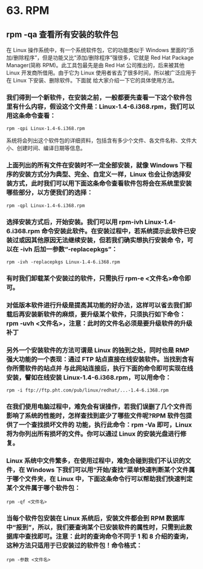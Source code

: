# 63. RPM

## rpm -qa 查看所有安装的软件包

在 Linux 操作系统中，有一个系统软件包，它的功能类似于 Windows 里面的“添加/删除程序”，但是功能又比“添加/删除程序”强很多，它就是 Red Hat Package Manager(简称 RPM)。此工具包最先是由 Red Hat 公司推出的，后来被其他 Linux 开发商所借用。由于它为 Linux 使用者省去了很多时间，所以被广泛应用于在 Linux 下安装、删除软件。下面就 给大家介绍一下它的具体使用方法。

### 我们得到一个新软件，在安装之前，一般都要先查看一下这个软件包里有什么内容，假设这个文件是：Linux-1.4-6.i368.rpm，我们可以用这条命令查看：

`rpm -qpi Linux-1.4-6.i368.rpm`

系统将会列出这个软件包的详细资料，包括含有多少个文件、各文件名称、文件大小、创建时间、编译日期等信息。

### 上面列出的所有文件在安装时不一定全部安装，就像 Windows 下程序的安装方式分为典型、完全、自定义一样，Linux 也会让你选择安装方式，此时我们可以用下面这条命令查看软件包将会在系统里安装哪些部分，以方便我们的选择：

`rpm -qpl Linux-1.4-6.i368.rpm`

### 选择安装方式后，开始安装。我们可以用 rpm-ivh Linux-1.4-6.i368.rpm 命令安装此软件。在安装过程中，若系统提示此软件已安装过或因其他原因无法继续安装，但若我们确实想执行安装命 令，可以在 -ivh 后加一参数“-replacepkgs”：

`rpm -ivh -replacepkgs Linux-1.4-6.i368.rpm`

### 有时我们卸载某个安装过的软件，只需执行 rpm-e <文件名>命令即可。

### 对低版本软件进行升级是提高其功能的好办法，这样可以省去我们卸载后再安装新软件的麻烦，要升级某个软件，只须执行如下命令：rpm -uvh <文件名>，注意：此时的文件名必须是要升级软件的升级补丁

### 另外一个安装软件的方法可谓是 Linux 的独到之处，同时也是 RMP 强大功能的一个表现：通过 FTP 站点直接在线安装软件。当找到含有你所需软件的站点并 与此网站连接后，执行下面的命令即可实现在线安装，譬如在线安装 Linux-1.4-6.i368.rpm，可以用命令：

`rpm -i ftp://ftp.pht.com/pub/linux/redhat/...-1.4-6.i368.rpm`

### 在我们使用电脑过程中，难免会有误操作，若我们误删了几个文件而影响了系统的性能时，怎样查找到底少了哪些文件呢?RPM 软件包提供了一个查找损坏文件的 功能，执行此命令：rpm -Va 即可，Linux 将为你列出所有损坏的文件。你可以通过 Linux 的安装光盘进行修复。

### Linux 系统中文件繁多，在使用过程中，难免会碰到我们不认识的文件，在 Windows 下我们可以用“开始/查找”菜单快速判断某个文件属于哪个文件夹，在 Linux 中，下面这条命令行可以帮助我们快速判定某个文件属于哪个软件包：

`rpm -qf <文件名>`

### 当每个软件包安装在 Linux 系统后，安装文件都会到 RPM 数据库中“报到”，所以，我们要查询某个已安装软件的属性时，只需到此数据库中查找即可。注意：此时的查询命令不同于 1 和 8 介绍的查询，这种方法只适用于已安装过的软件包！命令格式：

`rpm -参数 <文件名>`
